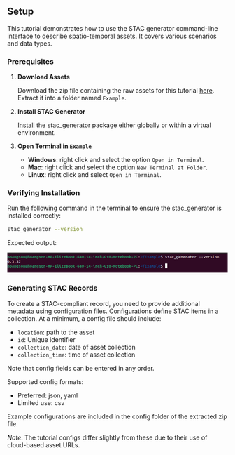 ## Setup

This tutorial demonstrates how to use the STAC generator command-line interface to describe spatio-temporal assets. It covers various scenarios and data types.

### Prerequisites

1. **Download Assets**

    Download the zip file containing the raw assets for this tutorial [here](). Extract it into a folder named `Example`.

2. **Install STAC Generator**

    [Install](./index.md#installation) the stac_generator package either globally or within a virtual environment.

3. **Open Terminal in `Example`**

    - **Windows**: right click and select the option `Open in Terminal`.
    - **Mac**: right click and select the option `New Terminal at Folder`.
    - **Linux**: right click and select `Open in Terminal`.

### Verifying Installation

Run the following command in the terminal to ensure the stac_generator is installed correctly:

```bash
stac_generator --version
```
Expected output:

![](images/terminal-setup.png)

### Generating STAC Records

To create a STAC-compliant record, you need to provide additional metadata using configuration files. Configurations define STAC items in a collection. At a minimum, a config file should include:

- `location`: path to the asset
- `id`: Unique identifier
- `collection_date`: date of asset collection
- `collection_time`: time of asset collection

Note that config fields can be entered in any order.

Supported config formats:

- Preferred: json, yaml
- Limited use: csv

Example configurations are included in the config folder of the extracted zip file.

*Note*: The tutorial configs differ slightly from these due to their use of cloud-based asset URLs.
